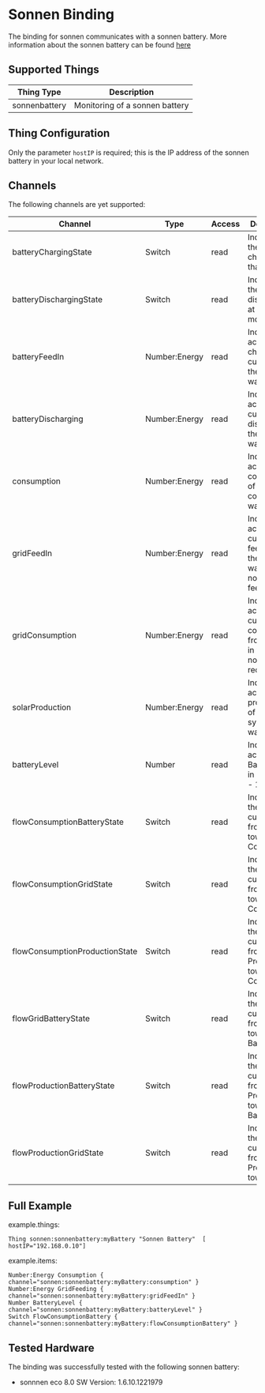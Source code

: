 # Sonnen Binding

The binding for sonnen communicates with a sonnen battery. More information about the sonnen battery can be found [here](https://sonnen.de/)

## Supported Things

| Thing Type    | Description                    |
|---------------|--------------------------------|
| sonnenbattery | Monitoring of a sonnen battery |


## Thing Configuration

Only the parameter `hostIP` is required; this is the IP address of the sonnen battery in your local network.


## Channels

The following channels are yet supported:


| Channel | Type  | Access| Description|
|---------|-------|-------|------------|
|batteryChargingState|Switch|read|Indicates if the Battery is charging at that moment|
|batteryDischargingState|Switch|read|Indicates if the Battery is discharging at that moment|
|batteryFeedIn|Number:Energy|read|Indicates the actual charging current of the Battery in watt|
|batteryDischarging|Number:Energy|read|Indicates the actual current discharging the Battery in watt|
|consumption|Number:Energy|read|Indicates the actual consumption of the consumer in watt|
|gridFeedIn|Number:Energy|read|Indicates the actual current feeding to the Grid in watt.0 if nothing is feeded|
|gridConsumption|Number:Energy|read|Indicates the actual current consumption from the Grid in watt.0 if nothing is received|
|solarProduction|Number:Energy|read|Indicates the actual production of the Solar system in watt|
|batteryLevel|Number|read|Indicates the actual Battery Level in % from 0 - 100|
|flowConsumptionBatteryState|Switch|read|Indicates if there is a current flow from Battery towards Consumption|
|flowConsumptionGridState|Switch|read|Indicates if there is a current flow from Grid towards Consumption|
|flowConsumptionProductionState|Switch|read|Indicates if there is a current flow from Solar Production towards Consumption|
|flowGridBatteryState|Switch|read|Indicates if there is a current flow from Grid towards Battery|
|flowProductionBatteryState|Switch|read|Indicates if there is a current flow from Production towards Battery|
|flowProductionGridState|Switch|read|Indicates if there is a current flow from Production towards Grid|

## Full Example

example.things:

```
Thing sonnen:sonnenbattery:myBattery "Sonnen Battery"  [ hostIP="192.168.0.10"]
```

example.items:

```
Number:Energy Consumption { channel="sonnen:sonnenbattery:myBattery:consumption" }
Number:Energy GridFeeding { channel="sonnen:sonnenbattery:myBattery:gridFeedIn" }
Number BatteryLevel { channel="sonnen:sonnenbattery:myBattery:batteryLevel" }
Switch FlowConsumptionBattery { channel="sonnen:sonnenbattery:myBattery:flowConsumptionBattery" }
```

## Tested Hardware

The binding was successfully tested with the following sonnen battery:

- sonnnen eco 8.0 SW Version: 1.6.10.1221979
